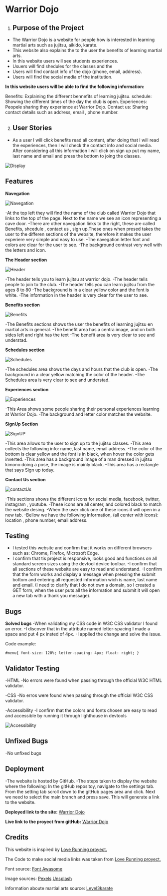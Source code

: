 # Warrior Dojo 

1. ## Purpose of the Project

* The Warrior Dojo is a website for people how is interested in learning martial arts such as jujitsu, aikido, karate.
* This website also explains the to the user the benefits of learning martial arts.
* In this website users will  see students experiences.
* Usuers will find shedules for the classes and the 
* Users will find contact info of the dojo (phone, email, address).
* Users will find the social media of the institution.

**In this website users will be able to find the following information:**

Benefits: Explaining the different bennefits of learning jujitsu.
schedule: Showing the different times of the day the club is open.
Experiences: Peopele sharing they experience at Warrior Dojo.
Contact us: Sharing contact details such as address, email , phone number.

2. ## User Stories

* As a user I will click benefits read all content, after doing that I will read the experiences, then I will check the contact info and social media. After considering all this information I will click on sign up put my name, last name and email and press the bottom to joing the classes. 

![Display](/assets/images/Display.JPG)

## Features

**Navegation**

![Navegation](/assets/images/navegation.JPG)

-At the top left they will find the name of the club called Warrior Dojo that links to the top of the page. Next to the name we see an icon representing a cave door.
-There are other navegation links to the right, these are called Benefits, shcedule , contact us , sign up.These ones when presed takes the user to the differen sections of the website, therefore it makes the user experiere very simple and easy to use.
-The navegation letter font and colors are clear for the user to see.
-The background contrast very well with the letters and icon.


**The Header section**

![Header](/assets/images/Header.JPG)

-The header tells you to learn jujitsu at warrior dojo.
-The header tells people to join to the club.
-The header tells you can learn jujitsu from the ages 8 to 80
-The background is in a clear yellow color and the font is white.
-The information in the header is very clear for the user to see.

**Benefits section**

![Benefits](/assets/images/Benefits.JPG)


-The Benefits sections shows the user the benefits of learning jujitsu en martial arts in general.
-The benefit area has a centra image, and on both sides left and right has the text
-The benefit area is very clear to see and understad.

**Schedules section**

![Schedules](/assets/images/Schedules.JPG)

-The schedules area shows the days and hours that the club is open.
-The background in a clear yellow matching the color of the header.
-The Schedules area is very clear to see and understad.

**Experiences section**

![Experiences](/assets/images/Expiriences.JPG)

-This Area shows some people sharing their personal experiences learning at Warrior Dojo.
-The background and letter color matches the website.

**SignUp Section**

![SignUP](/assets/images/singUpSection.JPG)

-This area allows to the user to sign up to the jujitsu classes.
-This area collects the following info: name, last name, email address.
-The color of the bottom is clear yellow and the font is in black, when hover the color gets inverted.
-This area has a background image of a man dressed in jujitsu kimono doing a pose, the image is mainly black.
-This area has a rectangle that says Sign up today.


**Contact Us section**

![contactUs](/assets/images/contactUs.JPG)

-This sections shows the different icons for social media, facebook, twitter, instagram , youtube. 
-These icons are all center, and colored black to match the website desing.
-When the user click one of these icons it will open in a new tab.
-Bellow we have the following information, (all center with icons): location , phone number, email address.


## Testing

- I tested this website and confirm that it works on different browsers such as: Chrome, Firefox, Microsoft Edge.
- I confirm that tis project is responsive, looks good and functions on all standard screen sizes using the devtool device toolbar.
-I confirm that all sections of these website are easy to read and understand.
-I confirm that the form works and display a message when  pressing the submit bottom and entering all requested information wich is name, last name and email. (I need to clarify that I do not own a domain, so I created a GET form, when the user puts all the information and submit it will open a new tab with a thank you message).

## Bugs

**Solved bugs**
-When validating my CSS code in W3C CSS validator I found an error.
-I discover that in the attribute named letter-spacing I made a space and put 4 px insted of 4px.
-I applied the change and solve the issue.

Code example:

`#menu{
    font-size: 120%;
    letter-spacing: 4px;
    float: right;
}`


## Validator Testing

-HTML
	-No errors were found when passing through the official W3C HTML validator.

-CSS
	-No erros were found when passing through the official  W3C CSS validator.

-Accessibility
	-I confirm that the colors and fonts chosen are easy to read and accessible by running it through lighthouse in devtools


![Accessibility](/assets/images/Accessibility.JPG)

## Unfixed Bugs

-No unfixed bugs

## Deployment

-The website is hosted by GitHub.
-The steps taken to display the website where the following:
	In the gitHub repositoy, navigate to the settings tab.
	From the setting tab scroll down to the gitHub pages area and click.
	Next we need to select the main branch and press save.
	This will generate a link to the website.

**Deployed link to the site:** [Warrior Dojo](https://juanmanuelnaya.github.io/martial-arts-dojo/)

**Live link to the proyect from gitHub:** [Warrior Dojo](https://github.com/JuanManuelNaya/martial-arts-dojo)

## Credits

This website is inspired  by [Love Running proyect.](https://www.youtube.com/watch?v=knd0rBIRQ-Q)  

The Code to make social media links was taken from [Love Running proyect.](https://learn.codeinstitute.net/)  

Font source: [Font Awasome](https://fontawesome.com/search?q=sort&m=free)

Image sources:  [Pexels](www.pexels.com)
					[Unsplash](https://unsplash.com/)
					
Information aboute martial arts source:  [Level3karate](https://www.level3karate.com/top-10-reasons-to-learn-martial-arts)


